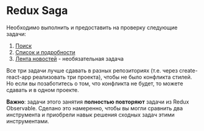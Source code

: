 Redux Saga
===

Необходимо выполнить и предоставить на проверку следующие задачи:

1. [Поиск](search)
1. [Список и подробности](main-details)
1. [Лента новостей](newsfeed) - необязательная задача

Все три задачи лучше сдавать в разных репозиториях (т.е. через create-react-app реализовать три проекта), чтобы не было конфликта стилей. Но если вы позаботитесь о том, что конфликта не будет, то можете сдавать и в одном проекте.

**Важно**: задачи этого занятия **полностью повторяют** задачи из Redux Observable. Сделано это намеренно, чтобы вы могли сравнить два инструмента и приобрели навык решения сходных задач этими инструментами.
